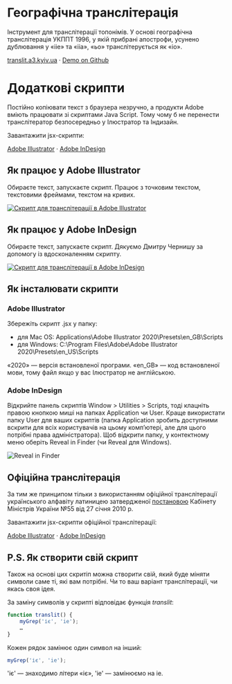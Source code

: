 ﻿# Географічна транслітерація

Інструмент для транслітерації топонімів. У основі географічна транслітерація УКППТ 1996, у якій прибрані апострофи, усунено дублювання у «iie» та «iia», «ьо» транслітерується як «io».

[translit.a3.kyiv.ua](http://translit.a3.kyiv.ua) · [Demo on Github](https://agentyzmin.github.io/a3-tools/a3_translit/)



# **Додаткові скрипти**
Постійно копіювати текст з браузера незручно, а продукти Adobe вміють працювати зі скриптами Java Script. Тому чому б не перенести транслітератор безпосередньо у Ілюстратор та Індизайн.

Завантажити jsx-скрипти:

[Adobe Illustrator](https://raw.githubusercontent.com/agentyzmin/a3-tools/master/a3_translit/scripts/A3%20Translit%20(AI).jsx) · [Adobe InDesign](https://raw.githubusercontent.com/agentyzmin/a3-tools/master/a3_translit/scripts/A3%20Translit%20(ID).jsx)



## **Як працює у Adobe Illustrator**

Обираєте текст, запускаєте скрипт. Працює з точковим текстом, текстовими фреймами, текстом на кривих.

[![Скрипт для транслітерації в Adobe Illustrator](http://img.youtube.com/vi/0NphpSzBg2Q/0.jpg)](http://www.youtube.com/watch?v=0NphpSzBg2Q "Скрипт для транслітерації в Adobe Illustrator")



## **Як працює у Adobe InDesign**

Обираєте текст, запускаєте скрипт. Дякуємо Дмитру Чернишу за допомогу із вдосконаленням скрипту.

[![Скрипт для транслітерації в Adobe InDesign](http://img.youtube.com/vi/8m3ksfNvGlg/0.jpg)](http://www.youtube.com/watch?v=8m3ksfNvGlg "Скрипт для транслітерації в Adobe InDesign")



## **Як інсталювати скрипти**

### **Adobe Illustrator**

Збережіть скрипт .jsx у папку:
* для Mac OS: Applications\Adobe Illustrator 2020\Presets\en_GB\Scripts
* для Windows: C:\Program Files\Adobe\Adobe Illustrator 2020\Presets\en_US\Scripts

«2020» — версія встановленої програми.
«en_GB» — код встановленої мови, тому файл якщо у вас Ілюстратор не англійською.

### **Adobe InDesign**

Відкрийте панель скриптів Window > Utilities > Scripts, тоді клацніть правою кнопкою миші на папках Application чи User. Краще використати папку User для ваших скриптів (папка Application зробить доступними вскрити для всіх користувачів на цьому комп’ютері, але для цього потрібні права адміністратора). Щоб відкрити папку, у контектному меню оберіть Reveal in Finder (чи Reveal для Windows).

![Reveal in Finder](https://indesignsecrets.com/wp-content/uploads/2017/10/revealinfinder_new.jpeg)


## **Офіційна транслітерація**

За тим же принципом тільки з використанням офіційної транслітерації українського алфавіту латиницею затвердженої [постановою](https://zakon.rada.gov.ua/laws/show/55-2010-%D0%BF) Кабінету Міністрів України №55 від 27 січня 2010 р.

Завантажити jsx-скрипти офіційної транслітерації:

[Adobe Illustrator](https://raw.githubusercontent.com/agentyzmin/a3-tools/master/a3_translit/scripts/Translit%20KMU%202010%20(AI).jsx) · [Adobe InDesign](https://raw.githubusercontent.com/agentyzmin/a3-tools/master/a3_translit/scripts/Translit%20KMU%202010%20(ID).jsx)



## **P.S. Як створити свій скрипт**

Також на основі цих скритіп можна створити свій, який буде міняти символи саме ті, які вам потрібні. Чи то ваш варіант транслітерації, чи якась своя ідея.

За заміну символів у скрипті відповідає функція *translit*:

```jsx
function translit() {
	myGrep('іє', 'ie'); 
	…
}
```

Кожен рядок замінює один символ на інший:

```jsx
myGrep('іє', 'ie');
```

'іє' — знаходимо літери «іє», 'ie' — замінюємо на ie.
